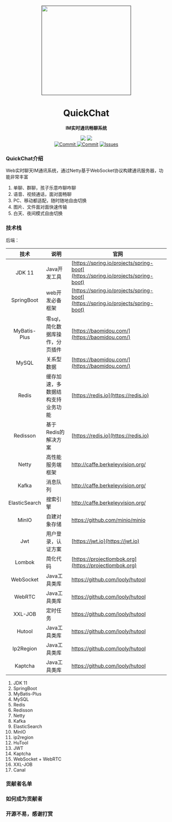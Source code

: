 <p align="center">
    <a href="" target="_blank">
      <img src="" width="280" />
    </a>
</p>

<h1 align="center">QuickChat</h1>
<p align="center"><strong>IM实时通讯畅聊系统</strong></p>

<div align="center">
    <a href="https://github.com/zongzibinbin/MallChat"><img src="https://img.shields.io/badge/github-项目地址-yellow.svg?style=plasticr"></a>
    <a href="https://github.com/Evansy/MallChatWeb"><img src="https://img.shields.io/badge/前端-项目地址-blueviolet.svg?style=plasticr"></a>
    <a href="https://github.com/zongzibinbin/MallChat/commits" target="_blank"><br>
    <a href="https://github.com/Evansy/MallChatWeb/actions/workflows/deploy.yml" target="_blank">
        <img alt="Commit" src="https://github.com/Evansy/MallChatWeb/actions/workflows/deploy.yml/badge.svg?branch=main">
    </a>
    <a href="https://github.com/zongzibinbin/MallChat/commits" target="_blank">
        <img alt="Commit" src="https://img.shields.io/github/commit-activity/m/zongzibinbin/MallChat"></a>
    <a href="https://github.com/zongzibinbin/MallChat/issues" target="_blank">
        <img alt="Issues" src="https://img.shields.io/github/issues/zongzibinbin/MallChat">
    </a>
</div>

### QuickChat介绍

Web实时聊天IM通讯系统，通过Netty基于WebSocket协议构建通讯服务器，功能非常丰富

1. 单聊、群聊，孩子乐意咋聊咋聊
2. 语音、视频通话，面对面畅聊
3. PC、移动都适配，随时随地自由切换
4. 图片、文件面对面快速传输
5. 白天、夜间模式自由切换

### 技术栈

后端：

|      技术       | 说明                | 官网                                                         |
|:-------------:|-------------------| ------------------------------------------------------------ |
|    JDK 11     | Java开发工具          | [https://spring.io/projects/spring-boot](https://spring.io/projects/spring-boot) |
|  SpringBoot   | web开发必备框架         | [https://spring.io/projects/spring-boot](https://spring.io/projects/spring-boot) |
| MyBatis-Plus  | 零sql，简化数据库操作，分页插件 | [https://baomidou.com/](https://baomidou.com/)               |
|     MySQL     | 关系型数据             | [https://baomidou.com/](https://baomidou.com/)               |
|     Redis     | 缓存加速，多数据结构支持业务功能  | [https://redis.io](https://redis.io)                         |
|   Redisson    | 基于Redis的解决方案      | [https://redis.io](https://redis.io)                         |
|     Netty     | 高性能服务端框架          | http://caffe.berkeleyvision.org/                             |
|     Kafka     | 消息队列              | http://caffe.berkeleyvision.org/                             |
| ElasticSearch | 搜索引擎              | http://caffe.berkeleyvision.org/                             |
|     MinIO     | 自建对象存储            | https://github.com/minio/minio                               |
|      Jwt      | 用户登录，认证方案         | [https://jwt.io](https://jwt.io)                             |
|    Lombok     | 简化代码              | [https://projectlombok.org](https://projectlombok.org)       |
|   WebSocket   | Java工具类库          | https://github.com/looly/hutool                              |
|    WebRTC     | Java工具类库          | https://github.com/looly/hutool                              |
|    XXL-JOB    | 定时任务              | https://github.com/looly/hutool                              |
|    Hutool     | Java工具类库          | https://github.com/looly/hutool                              |
|   Ip2Region   | Java工具类库          | https://github.com/looly/hutool                              |
|    Kaptcha    | Java工具类库          | https://github.com/looly/hutool                              |

1. JDK 11
2. SpringBoot
3. MyBatis-Plus
4. MySQL
5. Redis
6. Redisson
7. Netty
8. Kafka
9. ElasticSearch
10. MinIO
11. ip2region
12. HuTool
13. JWT
14. Kaptcha
15. WebSocket + WebRTC
16. XXL-JOB
17. Canal

### 贡献者名单

### 如何成为贡献者

### 开源不易，感谢打赏

